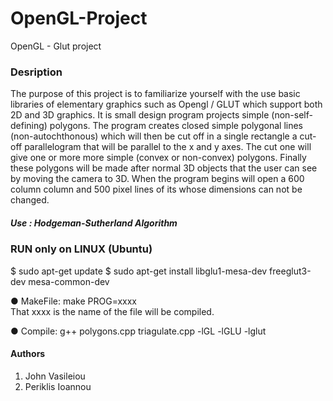 # OpenGL-Project
OpenGL - Glut project 

### Desription
The purpose of this project is to familiarize yourself with the use
basic libraries of elementary graphics such as Opengl / GLUT which
support both 2D and 3D graphics. 
It is small design program projects simple (non-self-defining) polygons. The program creates 
closed simple polygonal lines (non-autochthonous) which will then be cut off in a single rectangle
a cut-off parallelogram that will be parallel to the x and y axes. The cut one will give one or more
more simple (convex or non-convex) polygons. Finally these polygons will be made after normal
3D objects that the user can see by moving the camera to 3D. When
the program begins will open a 600 column column and 500 pixel lines of its
whose dimensions can not be changed.

##### Use : Hodgeman-Sutherland Algorithm

### RUN only on LINUX (Ubuntu)
  $ sudo apt-get update
  $ sudo apt-get install libglu1-mesa-dev freeglut3-dev mesa-common-dev

  ● MakeFile:       make PROG=xxxx    
   That xxxx is the name of the file will be compiled.

  ● Compile:
        g++ polygons.cpp triagulate.cpp -lGL -lGLU -lglut 

#### Authors 
1. John Vasileiou  
2. Periklis Ioannou
